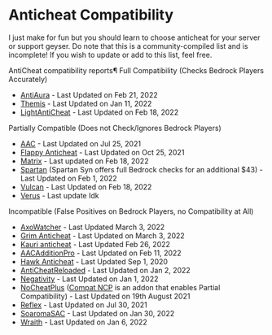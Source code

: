 # Anticheat Compatibility 
I just make for fun but you should learn to choose anticheat for your server or support geyser.
Do note that this is a community-compiled list and is incomplete! If you wish to update or add to this list, feel free.


AntiCheat compatibility reports¶
Full Compatibility (Checks Bedrock Players Accurately)

- [AntiAura](https://www.spigotmc.org/resources/antiaura-»-reliable-cheat-detection-»-anti-cheat-plugin.1368/) - Last Updated on Feb 21, 2022
- [Themis](https://www.spigotmc.org/resources/themis-anti-cheat-1-17-1-18-bedrock-support-paper-compatibility-free-optimized.90766/) - Last Updated on Jan 11, 2022
- [LightAntiCheat](https://www.spigotmc.org/resources/lightanticheat.96341/) - Last Updated on Feb 18, 2022

Partially Compatible (Does not Check/Ignores Bedrock Players)

- [AAC](https://www.spigotmc.org/resources/aac-advanced-anti-cheat-hack-kill-aura-blocker.6442/) - Last Updated on Jul 25, 2021
- [Flappy Anticheat](https://www.spigotmc.org/resources/92180/) - Last Updated on Oct 25, 2021
- [Matrix](https://matrix.rip/) - Last updated on Feb 18, 2022
- [Spartan](https://www.spigotmc.org/resources/25638/) (Spartan Syn offers full Bedrock checks for an additional $43) - Last Updated on Feb 1, 2022
- [Vulcan](https://www.spigotmc.org/resources/83626/) - Last Updated on Feb 18, 2022
- [Verus](https://verus.ac) - Last update Idk

Incompatible (False Positives on Bedrock Players, no Compatibility at All)

- [AxoWatcher](https://www.spigotmc.org/resources/axowatcher.100330/) - Last Updated March 3, 2022 
- [Grim Anticheat](https://www.spigotmc.org/resources/grim-anticheat.99923/) - Last Updated on March 3, 2022
- [Kauri anticheat](https://www.spigotmc.org/resources/kauri-anticheat-best-in-class-performance-destroy-cheaters-1-7-10-1-18-1.53721/) - Last Updated Feb 26, 2022
- [AACAdditionPro](https://www.spigotmc.org/resources/aacadditionpro.33590/) - Last Updated on Feb 11, 2022
- [Hawk Anticheat](https://www.spigotmc.org/resources/hawk-anticheat-mc-1-7-10-1-8-8.40343/) - Last Updated Sep 1, 2020
- [AntiCheatReloaded](https://www.spigotmc.org/resources/23799/) - Last Updated on Jan 2, 2022
- [Negativity](https://www.spigotmc.org/resources/86874/) - Last Updated on Jan 1, 2022
- [NoCheatPlus](https://ci.codemc.io/job/Updated-NoCheatPlus/job/Updated-NoCheatPlus/) ([Compat NCP](https://github.com/Updated-NoCheatPlus/CompatNoCheatPlus/) is an addon that enables Partial Compatibility) - Last Updated on 19th August 2021
- [Reflex](https://www.spigotmc.org/resources/21122/) - Last Updated on Jul 30, 2021
- [SoaromaSAC](https://www.spigotmc.org/resources/87702/) - Last Updated on Jan 30, 2022
- [Wraith](https://www.spigotmc.org/resources/66887/) - Last Updated on Jan 6, 2022
